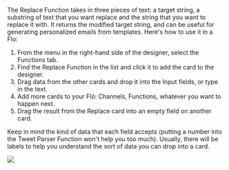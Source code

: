 The Replace Function takes in three pieces of text: a target string, a substring of text that you want replace and the string that you want to replace it with. It returns the modified target string, and can be useful for generating personalized emails from templates. Here's how to use it in a Flo:

1. From the menu in the right-hand side of the designer, select the Functions tab.
2. Find the Replace Function in the list and click it to add the card to the designer. 
3. Drag data from the other cards and drop it into the Input fields, or type in the text. 
4. Add more cards to your Flõ: Channels, Functions, whatever you want to happen next. 
5. Drag the result from the Replace card into an empty field on another card.

Keep in mind the kind of data that each field accepts (putting a number into the Tweet Parser Function won't help you too much). Usually, there will be labels to help you understand the sort of data you can drop into a card. 

<div>
    <div style="width: 60%; float: left; margin-right: 10px">
    </div>
    <div style="width: 30%, float: left">
    	 <img src="
https://s3.amazonaws.com/azuqua_static/help-center/Functions/replace.png"></img>
    </div>
</div>
